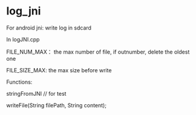 # log_jni
For android jni: write log in sdcard



In logJNI.cpp

FILE_NUM_MAX： the max number of file, if outnumber, delete the oldest one

FILE_SIZE_MAX: the max size before write



Functions:

stringFromJNI  // for test

writeFile(String filePath, String content);
